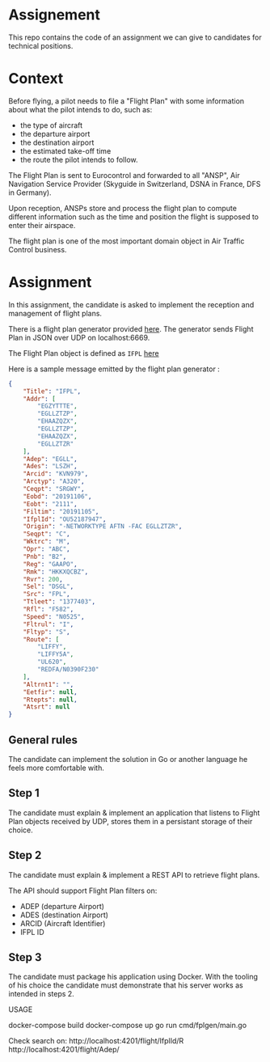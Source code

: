 # Assignement

This repo contains the code of an assignment we can give to candidates for technical positions.

# Context

Before flying, a pilot needs to file a "Flight Plan" with some information about what the pilot intends to do, such as:

* the type of aircraft
* the departure airport
* the destination airport
* the estimated take-off time
* the route the pilot intends to follow.

The Flight Plan is sent to Eurocontrol and forwarded to all "ANSP", Air Navigation Service Provider (Skyguide in Switzerland, DSNA in France, DFS in Germany).

Upon reception, ANSPs store and process the flight plan to compute different information such as the time and position the flight is supposed to enter their airspace.

The flight plan is one of the most important domain object in Air Traffic Control business.

# Assignment

In this assignment, the candidate is asked to implement the reception and management of flight plans.

There is a flight plan generator provided [here](https://github.com/SkySoft-ATM/assignement/blob/master/cmd/fplgen/main.go). The generator sends Flight Plan in JSON over UDP on localhost:6669.

The Flight Plan object is defined as `IFPL` [here](https://github.com/SkySoft-ATM/assignement/blob/master/adexp/ifpl.go)

Here is a sample message emitted by the flight plan generator :

```json
{
    "Title": "IFPL",
    "Addr": [
        "EGZYTTTE",
        "EGLLZTZP",
        "EHAAZQZX",
        "EGLLZTZP",
        "EHAAZQZX",
        "EGLLZTZR"
    ],
    "Adep": "EGLL",
    "Ades": "LSZH",
    "Arcid": "KVN979",
    "Arctyp": "A320",
    "Ceqpt": "SRGWY",
    "Eobd": "20191106",
    "Eobt": "2111",
    "Filtim": "20191105",
    "IfplId": "OU52187947",
    "Origin": "-NETWORKTYPE AFTN -FAC EGLLZTZR",
    "Seqpt": "C",
    "Wktrc": "M",
    "Opr": "ABC",
    "Pnb": "B2",
    "Reg": "GAAPO",
    "Rmk": "HKKXQCBZ",
    "Rvr": 200,
    "Sel": "DSGL",
    "Src": "FPL",
    "Ttleet": "1377403",
    "Rfl": "F582",
    "Speed": "N0525",
    "Fltrul": "I",
    "Fltyp": "S",
    "Route": [
        "LIFFY",
        "LIFFY5A",
        "UL620",
        "REDFA/N0390F230"
    ],
    "Altrnt1": "",
    "Eetfir": null,
    "Rtepts": null,
    "Atsrt": null
}
```


## General rules

The candidate can implement the solution in Go or another language he feels more comfortable with.

## Step 1

The candidate must explain & implement an application that listens to Flight Plan objects received by UDP, stores them in a persistant storage of their choice.

## Step 2

The candidate must explain & implement a REST API to retrieve flight plans.

The API should support Flight Plan filters on: 
* ADEP (departure Airport)
* ADES (destination Airport)
* ARCID (Aircraft Identifier)
* IFPL ID

## Step 3

The candidate must package his application using Docker.
With the tooling of his choice the candidate must demonstrate that his server works as intended in steps 2.



USAGE

docker-compose build
docker-compose up
go run cmd/fplgen/main.go

Check search on: 
http://localhost:4201/flight/IfplId/R
http://localhost:4201/flight/Adep/